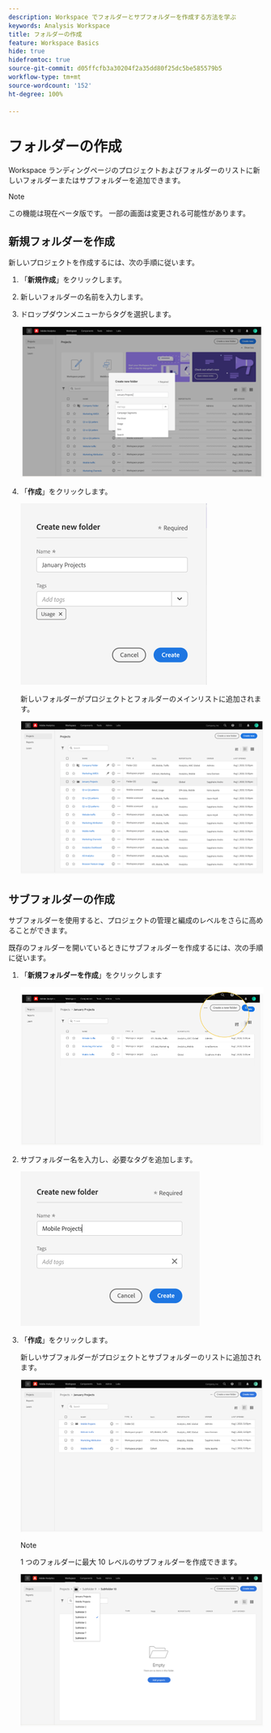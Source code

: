 ```yaml
---
description: Workspace でフォルダーとサブフォルダーを作成する方法を学ぶ
keywords: Analysis Workspace
title: フォルダーの作成
feature: Workspace Basics
hide: true
hidefromtoc: true
source-git-commit: d05ffcfb3a30204f2a35dd80f25dc5be585579b5
workflow-type: tm+mt
source-wordcount: '152'
ht-degree: 100%

---
```



# フォルダーの作成

Workspace ランディングページのプロジェクトおよびフォルダーのリストに新しいフォルダーまたはサブフォルダーを追加できます。

>[!NOTE]
>
>この機能は現在ベータ版です。 一部の画面は変更される可能性があります。

## 新規フォルダーを作成

新しいプロジェクトを作成するには、次の手順に従います。

1. 「**新規作成**」をクリックします。

1. 新しいフォルダーの名前を入力します。

1. ドロップダウンメニューからタグを選択します。

   ![](/help/analyze/analysis-workspace/build-workspace-project/assets/select-tags.png)

1. 「**作成**」をクリックします。

   ![](/help/analyze/analysis-workspace/build-workspace-project/assets/create.png)

   新しいフォルダーがプロジェクトとフォルダーのメインリストに追加されます。

   ![](/help/analyze/analysis-workspace/build-workspace-project/assets/create-new-listed.png)

## サブフォルダーの作成

サブフォルダーを使用すると、プロジェクトの管理と編成のレベルをさらに高めることができます。

既存のフォルダーを開いているときにサブフォルダーを作成するには、次の手順に従います。

1. 「**新規フォルダーを作成**」をクリックします

   ![](/help/analyze/analysis-workspace/build-workspace-project/assets/create-subfolder2.png)

1. サブフォルダー名を入力し、必要なタグを追加します。

   ![](/help/analyze/analysis-workspace/build-workspace-project/assets/create-subfolder-name.png)

1. 「**作成**」をクリックします。

   新しいサブフォルダーがプロジェクトとサブフォルダーのリストに追加されます。

   ![](/help/analyze/analysis-workspace/build-workspace-project/assets/create-subfolder-added.png)

   >[!NOTE]
   >
   >1 つのフォルダーに最大 10 レベルのサブフォルダーを作成できます。

   ![](/help/analyze/analysis-workspace/build-workspace-project/assets/create-subfolder-limit.png)
